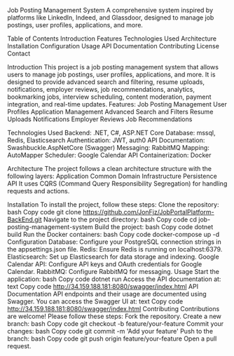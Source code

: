 Job Posting Management System
A comprehensive system inspired by platforms like LinkedIn, Indeed, and Glassdoor, designed to manage job postings, user profiles, applications, and more.

Table of Contents
Introduction
Features
Technologies Used
Architecture
Installation
Configuration
Usage
API Documentation
Contributing
License
Contact


Introduction
This project is a job posting management system that allows users to manage job postings, user profiles, applications, and more. It is designed to provide advanced search and filtering, resume uploads, notifications, employer reviews, job recommendations, analytics, bookmarking jobs, interview scheduling, content moderation, payment integration, and real-time updates.
Features:
Job
Posting Management
User
Profiles
Application
Management
Advanced
Search and Filters
Resume
Uploads
Notifications
Employer
Reviews
Job
Recommendations


Technologies Used
Backend:
     .NET, C#, ASP.NET Core
Database:
     mssql, Redis, Elasticsearch
Authentication:
     JWT, auth0 
API
     Documentation: Swashbuckle.AspNetCore (Swagger)
Messaging:
     RabbitMQ
Mapping:
     AutoMapper
Scheduler:
     Google Calendar API
Containerization:
     Docker


Architecture
The project follows a clean architecture structure with the following layers:
Application
Common
Domain
Infrastructure
Persistence
API
It uses CQRS (Command Query Responsibility Segregation) for handling requests and actions.


Installation
To install the project, follow these steps:
Clone the repository:
bash
Copy code
git clone https://github.com/JonFjz/JobPortalPlatform-BackEnd.git
Navigate to the project directory:
bash
Copy code
cd job-posting-management-system
Build the project:
bash
Copy code
dotnet build
Run the Docker containers:
bash
Copy code
docker-compose up -d
Configuration
Database: Configure your PostgreSQL connection strings in the appsettings.json file.
Redis: Ensure Redis is running on localhost:6379.
Elasticsearch: Set up Elasticsearch for data storage and indexing.
Google Calendar API: Configure API keys and OAuth credentials for Google Calendar.
RabbitMQ: Configure RabbitMQ for messaging.
Usage
Start the application:
bash
Copy code
dotnet run
Access the API documentation at:
text
Copy code
http://34.159.188.181:8080/swagger/index.html
API Documentation
API endpoints and their usage are documented using Swagger. You can access the Swagger UI at:
text
Copy code
http://34.159.188.181:8080/swagger/index.html
Contributing
Contributions are welcome! Please follow these steps:
Fork the repository.
Create a new branch:
bash
Copy code
git checkout -b feature/your-feature
Commit your changes:
bash
Copy code
git commit -m 'Add your feature'
Push to the branch:
bash
Copy code
git push origin feature/your-feature
Open a pull request.

